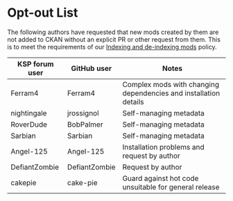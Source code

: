# Opt-out List

The following authors have requested that new mods created by them are not added to CKAN without an explicit PR or other request from them. This is to meet the requirements of our [Indexing and de-indexing mods](indexing.md) policy.

KSP forum user | GitHub user   | Notes
---------------|---------------|-----------------------------------------------------------------
Ferram4        | Ferram4       | Complex mods with changing dependencies and installation details
nightingale    | jrossignol    | Self-managing metadata
RoverDude      | BobPalmer     | Self-managing metadata
Sarbian        | Sarbian       | Self-managing metadata
Angel-125      | Angel-125     | Installation problems and request by author
DefiantZombie  | DefiantZombie | Request by author
cakepie        | cake-pie      | Guard against hot code unsuitable for general release
